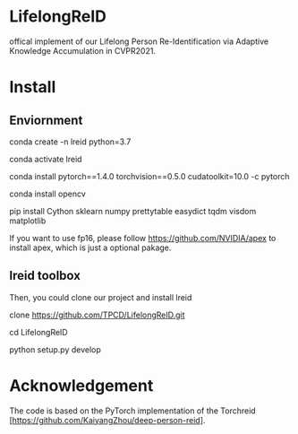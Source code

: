 # LifelongReID
offical implement of our Lifelong Person Re-Identification via Adaptive Knowledge Accumulation in CVPR2021.





# Install
## Enviornment
conda create -n lreid python=3.7

conda activate lreid

conda install pytorch==1.4.0 torchvision==0.5.0 cudatoolkit=10.0 -c pytorch

conda install opencv

pip install Cython sklearn numpy prettytable easydict tqdm visdom matplotlib

If you want to use fp16, please follow https://github.com/NVIDIA/apex to install apex, which is just a optional pakage.

## lreid toolbox
Then, you could clone our project and install lreid

clone https://github.com/TPCD/LifelongReID.git

cd LifelongReID

python setup.py develop


# Acknowledgement

The code is based on the PyTorch implementation of the Torchreid [https://github.com/KaiyangZhou/deep-person-reid].

